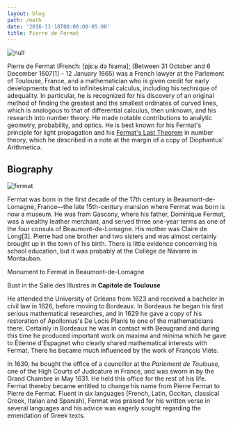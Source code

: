 ```yaml
---
layout: blog
path: /math
date: '2016-11-18T00:00:00-05:00'
title: Pierre de Fermat
---
```

![null](/public/static/download.jpeg)

Pierre de Fermat (French: \[pjɛːʁ də fɛʁma\]; (Between 31 October and 6 December 1607\[1\] – 12 January 1665) was a French lawyer at the Parlement of Toulouse, France, and a mathematician who is given credit for early developments that led to infinitesimal calculus, including his technique of adequality. In particular, he is recognized for his discovery of an original method of finding the greatest and the smallest ordinates of curved lines, which is analogous to that of differential calculus, then unknown, and his research into number theory. He made notable contributions to analytic geometry, probability, and optics. He is best known for his Fermat's principle for light propagation and his [Fermat's Last Theorem](https://en.wikipedia.org/wiki/Fermat%27s_principle) in number theory, which he described in a note at the margin of a copy of Diophantus' Arithmetica.

## Biography

![fermat](/public/static/Pierre_de_Fermat.jpg)

Fermat was born in the first decade of the 17th century in Beaumont-de-Lomagne, France—the late 15th-century mansion where Fermat was born is now a museum. He was from Gascony, where his father, Dominique Fermat, was a wealthy leather merchant, and served three one-year terms as one of the four consuls of Beaumont-de-Lomagne. His mother was Claire de Long\[3\]. Pierre had one brother and two sisters and was almost certainly brought up in the town of his birth. There is little evidence concerning his school education, but it was probably at the Collège de Navarre in Montauban.

Monument to Fermat in Beaumont-de-Lomagne

Bust in the Salle des Illustres in **Capitole de Toulouse**

He attended the University of Orléans from 1623 and received a bachelor in civil law in 1626, before moving to Bordeaux. In Bordeaux he began his first serious mathematical researches, and in 1629 he gave a copy of his restoration of Apollonius's De Locis Planis to one of the mathematicians there. Certainly in Bordeaux he was in contact with Beaugrand and during this time he produced important work on maxima and minima which he gave to Étienne d'Espagnet who clearly shared mathematical interests with Fermat. There he became much influenced by the work of François Viète.

In 1630, he bought the office of a councillor at the *Parlement de Toulouse*, one of the High Courts of Judicature in France, and was sworn in by the Grand Chambre in May 1631. He held this office for the rest of his life. Fermat thereby became entitled to change his name from Pierre Fermat to Pierre de Fermat. Fluent in six languages (French, Latin, Occitan, classical Greek, Italian and Spanish), Fermat was praised for his written verse in several languages and his advice was eagerly sought regarding the emendation of Greek texts.
